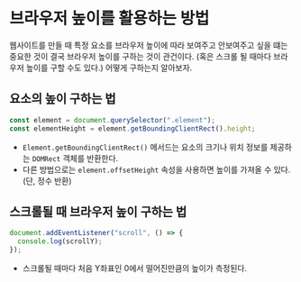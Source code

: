 # 브라우저 높이를 활용하는 방법

웹사이트를 만들 때 특정 요소를 브라우저 높이에 따라 보여주고 안보여주고 싶을 떄는 중요한 것이 결국 브라우저 높이를 구하는 것이 관건이다. (혹은 스크롤 될 때마다 브라우저 높이를 구할 수도 있다.) 어떻게 구하는지 알아보자.

## 요소의 높이 구하는 법

```javascript
const element = document.querySelector(".element");
const elementHeight = element.getBoundingClientRect().height;
```

- `Element.getBoundingClientRect()` 메서드는 요소의 크기나 위치 정보를 제공하는 `DOMRect` 객체를 반환한다.
- 다른 방법으로는 `element.offsetHeight` 속성을 사용하면 높이를 가져올 수 있다. (단, 정수 반환)

## 스크롤될 때 브라우저 높이 구하는 법

```javascript
document.addEventListener("scroll", () => {
  console.log(scrollY);
});
```

- 스크롤될 때마다 처음 Y좌표인 0에서 떨어진만큼의 높이가 측정된다.
